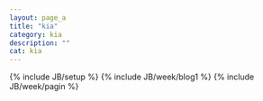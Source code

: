 ```yaml
---
layout: page_a
title: "kia"
category: kia
description: ""
cat: kia
---
```

{% include JB/setup %}
{% include JB/week/blog1 %}
{% include JB/week/pagin %}
